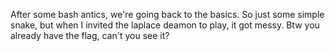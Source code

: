 After some bash antics, we're going back to the basics. So just some simple snake, but when I invited the laplace deamon to play, it got messy. Btw you already have the flag, can't you see it?
